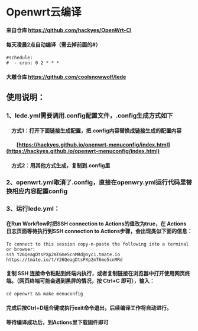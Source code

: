 # Openwrt云编译
#### 来自仓库 https://github.com/hackyes/OpenWrt-CI
#### 每天凌晨2点自动编译（需去掉前面的#）
```
#schedule:
#  - cron: 0 2 * * *
```
#### 大雕仓库 https://github.com/coolsnowwolf/lede
## 使用说明：
### 1、lede.yml需要调用.config配置文件，.config生成方式如下
#### &ensp;&ensp;方式1：打开下面链接生成配置，把.config内容替换成链接生成的配置内容
#### &ensp;&ensp;&ensp;&ensp;[https://hackyes.github.io/openwrt-menuconfig/index.html](https://hackyes.github.io/openwrt-menuconfig/index.html)
#### &ensp;&ensp;方式2：用其他方式生成，复制到.config里
### 2、openwrt.yml取消了.config，直接在openwry.yml运行代码里替换相应内容配置config
### 3、运行lede.yml：
#### 在Run Workflow时把SSH connection to Actions的值改为true，在 Actions 日志页面等待执行到SSH connection to Actions步骤，会出现类似下面的信息：
```
To connect to this session copy-n-paste the following into a terminal or browser:
ssh Y26QeagDtsPXp2mT6me5cnMRd@nyc1.tmate.io
https://tmate.io/t/Y26QeagDtsPXp2mT6me5cnMRd
```
#### 复制 SSH 连接命令粘贴到终端内执行，或者复制链接在浏览器中打开使用网页终端。（网页终端可能会遇到黑屏的情况，按 Ctrl+C 即可），输入：
`cd openwrt && make menuconfig`
#### 完成后按Ctrl+D组合键或执行exit命令退出，后续编译工作将自动进行。
#### 等待编译成功后，到Actions里下载固件即可
